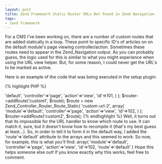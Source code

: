 ```yaml
---
layout: post
title: Zend Framework Static Router URLs Not Found in Zend Navigation
tags:
- zend framework
---
```


For a CMS I've been working on, there are a number of custom routes that are added statically in a loop.  These point to specific ID's of articles on on the default module's page viewing controller/action.  Sometimes these routes need to appear in the Zend_Navigation output.  As you can probably guess, the logic used for this is similar to what you might experience when using the URL view helper.  But, for some reason, I could never get the URL's to be marked as active.

Here is an example of the code that was being executed in the setup plugin:

{% highlight PHP %}
<?php
$route = new Zend_Controller_Router_Route_Static(
   'custom-url-1',
   array(
       'module'=>'default',
       'controller'=>'page',
       'action'=>'view',
       'id'=>101,
   )
);
                
$router->addRoute('custom1', $route);

$route = new Zend_Controller_Router_Route_Static(
   'custom-url-2',
   array(
       'module'=>'default',
       'controller'=>'page',
       'action'=>'view',
       'id'=>102,
   )
);
                
$router->addRoute('custom2', $route);
{% endhighlight %}    


Well, it turns out that its impossible for the URL handler to know which route to use.  It can match it, sure, but it doesn't know how to recompile it (that's my best guess at least...).  So, in order to tell it to form it in the default way, I added the 'route'=>'default' attribute to the arrays and this seemed to work.

So now, for example, this is what you'll find:



       array(
           'module'=>'default',
           'controller'=>'page',
           'action'=>'view',
           'id'=>102,
           'route'=>'default'
       )
    



Hope this helps someone else out!  If you know exactly why this works, feel free to comment.
